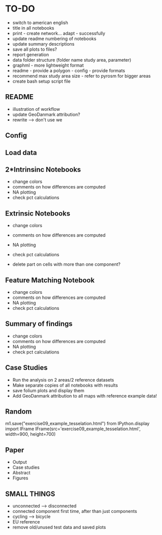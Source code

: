 # TO-DO

- switch to american english
- title in all notebooks
- print - create network... adapt - successfully
- update readme numbering of notebooks
- update summary descriptions
- save all plots to files?
- report generation
- data folder structure (folder name study area, parameter)
- graphml - more lightweight format
- readme - provide a polygon - config - provide formats
- recommend max study area size - refer to pyrosm for bigger areas
- create bash setup script file

## README

- illustration of workflow
- update GeoDanmark attribution?
- rewrite --> don't use we

## Config

## Load data

## 2*Intrinsinc Notebooks

- change colors
- comments on how differences are computed
- NA plotting
- check pct calculations

## Extrinsic Notebooks

- change colors
- comments on how differences are computed
- NA plotting
- check pct calculations

- delete part on cells with more than one component?

## Feature Matching Notebook

- change colors
- comments on how differences are computed
- NA plotting
- check pct calculations

## Summary of findings

- change colors
- comments on how differences are computed
- NA plotting
- check pct calculations

## Case Studies

- Run the analysis on 2 areas/2 reference datasets
- Make separate copies of all notebooks with results
- save folium plots and display them
- Add GeoDanmark attribution to all maps with reference example data!

## Random

m1.save("exercise09_example_tesselation.html")
from IPython.display import IFrame
IFrame(src='exercise09_example_tesselation.html', width=900, height=700)

## Paper

- Output
- Case studies
- Abstract
- Figures

## SMALL THINGS

- unconnected --> disconnected
- connected component first time, after than just components
- cycling --> bicycle
- EU reference
- remove old/unused test data and saved plots
